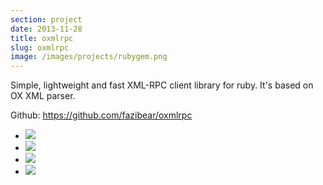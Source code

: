 ```yaml
---
section: project
date: 2013-11-28
title: oxmlrpc
slug: oxmlrpc
image: /images/projects/rubygem.png
---
```


Simple, lightweight and fast XML-RPC client library for ruby. It's based on OX XML parser.

Github: https://github.com/fazibear/oxmlrpc

- ![](https://badge.fury.io/rb/oxmlrpc.svg)
- ![](https://img.shields.io/github/stars/fazibear/oxmlrpc.svg)
- ![](https://img.shields.io/gem/dt/oxmlrpc.svg)
- ![](https://img.shields.io/badge/license-GPLv2-blue.svg)

